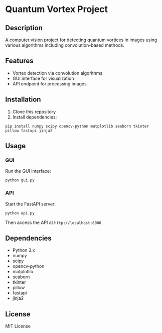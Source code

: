 # Quantum Vortex Project

## Description
A computer vision project for detecting quantum vortices in images using various algorithms including convolution-based methods.

## Features
- Vortex detection via convolution algorithms
- GUI interface for visualization
- API endpoint for processing images

## Installation
1. Clone this repository
2. Install dependencies:
```
pip install numpy scipy opencv-python matplotlib seaborn tkinter pillow fastapi jinja2
```

## Usage
### GUI
Run the GUI interface:
```
python gui.py
```

### API
Start the FastAPI server:
```
python api.py
```
Then access the API at `http://localhost:8000`

## Dependencies
- Python 3.x
- numpy
- scipy
- opencv-python
- matplotlib
- seaborn
- tkinter
- pillow
- fastapi
- jinja2

## License
MIT License